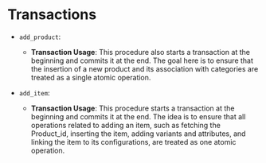 # Transactions

* `add_product`:

    - **Transaction Usage**: This procedure also starts a transaction at the beginning and commits it at the end. The goal here is to ensure that the insertion of a new product and its association with categories are treated as a single atomic operation.

* `add_item`:

    - **Transaction Usage**: This procedure starts a transaction at the beginning and commits it at the end. The idea is to ensure that all operations related to adding an item, such as fetching the Product_id, inserting the item, adding variants and attributes, and linking the item to its configurations, are treated as one atomic operation.